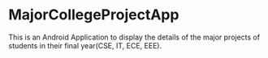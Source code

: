 # MajorCollegeProjectApp

This is an Android Application to display the details of the major projects of students in their final year(CSE, IT, ECE, EEE).
